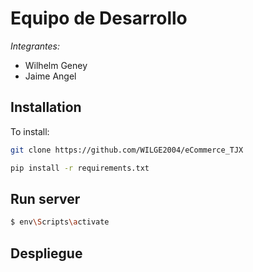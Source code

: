 # Equipo de Desarrollo

_Integrantes:_

- Wilhelm Geney
- Jaime Angel

## Installation

To install:

```bash
git clone https://github.com/WILGE2004/eCommerce_TJX

pip install -r requirements.txt
```

## Run server

```bash
$ env\Scripts\activate
```

## Despliegue
```bash

```